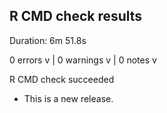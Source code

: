 ## R CMD check results

Duration: 6m 51.8s

0 errors v | 0 warnings v | 0 notes v

R CMD check succeeded

* This is a new release.
